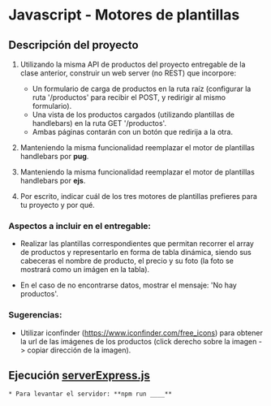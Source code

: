 # Javascript - Motores de plantillas

## Descripción del proyecto

1) Utilizando la misma API de productos del proyecto entregable de la clase anterior, construir un web server (no REST) que incorpore:
    - Un formulario de carga de productos en la ruta raíz (configurar la ruta '/productos' para recibir el POST, y redirigir al mismo formulario).
    - Una vista de los productos cargados (utilizando plantillas de handlebars) en la ruta GET '/productos'.
    - Ambas páginas contarán con un botón que redirija a la otra.

2) Manteniendo la misma funcionalidad reemplazar el motor de plantillas handlebars por **pug**.

3) Manteniendo la misma funcionalidad reemplazar el motor de plantillas handlebars por **ejs**.

4) Por escrito, indicar cuál de los tres motores de plantillas prefieres para tu proyecto y por qué.

### Aspectos a incluir en el entregable:
- Realizar las plantillas correspondientes que permitan recorrer el array de productos y representarlo en forma de tabla dinámica, siendo sus cabeceras el nombre de producto, el precio y su foto (la foto se mostrará como un imágen en la tabla).

- En el caso de no encontrarse datos, mostrar el mensaje: 'No hay productos'.

### Sugerencias:
- Utilizar iconfinder (https://www.iconfinder.com/free_icons) para obtener la url de las imágenes de los productos (click derecho sobre la imagen -> copiar dirección de la imagen).

## Ejecución [serverExpress.js](https://github.com/bluepill5/JavaScript-Dev/blob/master/work_03/serverExpress.js)

    * Para levantar el servidor: **npm run ____**


